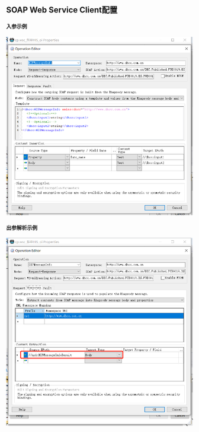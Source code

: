 ## SOAP Web Service Client配置

#### 入参示例

![Web Service Client入参示例](..\assets\images\image-20211117110811355.png)

#### 出参解析示例

![Web Service Client出参示例](..\assets\images\image-20211117110923808.png)

